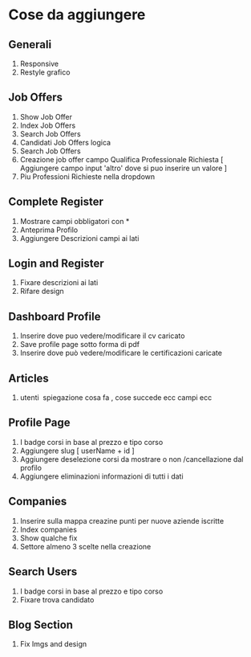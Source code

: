 # Cose da aggiungere

## Generali
1. Responsive
2. Restyle grafico

## Job Offers
1. Show Job Offer
2. Index Job Offers
3. Search Job Offers
4. Candidati Job Offers logica
5. Search Job Offers
6. Creazione job offer campo   Qualifica Professionale Richiesta [ Aggiungere campo input 'altro' dove si puo inserire un valore ]
7. Piu Professioni Richieste nella dropdown

## Complete Register
1. Mostrare campi obbligatori con *
2. Anteprima Profilo
3. Aggiungere Descrizioni campi ai lati

## Login and Register
1. Fixare descrizioni ai lati
2. Rifare design

## Dashboard Profile
1. Inserire dove puo vedere/modificare il cv caricato
2. Save profile page sotto forma di pdf
3. Inserire dove può vedere/modificare le certificazioni caricate 

## Articles 
1. utenti  spiegazione cosa fa , cose succede ecc campi ecc

## Profile Page
1. I badge corsi in base al prezzo e tipo corso
2. Aggiungere slug [ userName + id ]
3. Aggiungere deselezione corsi da mostrare o non /cancellazione dal profilo
4. Aggiungere eliminazioni informazioni di tutti i dati

## Companies
1. Inserire sulla mappa creazine punti per nuove aziende iscritte
2. Index companies
3. Show qualche fix
4. Settore almeno 3 scelte nella creazione

## Search Users
1. I badge corsi in base al prezzo e tipo corso
2. Fixare trova candidato 

## Blog Section
1. Fix Imgs and design
